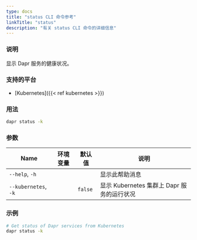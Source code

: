 ```yaml
---
type: docs
title: "status CLI 命令参考"
linkTitle: "status"
description: "有关 status CLI 命令的详细信息"
---
```


### 说明

显示 Dapr 服务的健康状况。

### 支持的平台

- [Kubernetes]({{< ref kubernetes >}})

### 用法

```bash
dapr status -k
```

### 参数

| Name                 | 环境变量 | 默认值     | 说明                             |
| -------------------- | ---- | ------- | ------------------------------ |
| `--help`, `-h`       |      |         | 显示此帮助消息                        |
| `--kubernetes`, `-k` |      | `false` | 显示 Kubernetes 集群上 Dapr 服务的运行状况 |

### 示例

```bash
# Get status of Dapr services from Kubernetes
dapr status -k
```
